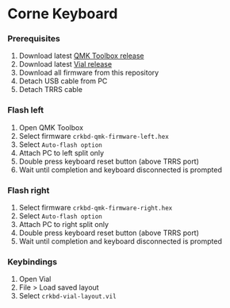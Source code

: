 # Corne Keyboard

### Prerequisites
1. Download latest [QMK Toolbox release](https://github.com/qmk/qmk_toolbox/releases)
2. Download latest [Vial release](https://get.vial.today/download/)
3. Download all firmware from this repository
4. Detach USB cable from PC
5. Detach TRRS cable

### Flash left
1. Open QMK Toolbox
2. Select firmware `crkbd-qmk-firmware-left.hex`
3. Select `Auto-flash option`
4. Attach PC to left split only
5. Double press keyboard reset button (above TRRS port)
6. Wait until completion and keyboard disconnected is prompted

### Flash right
1. Select firmware `crkbd-qmk-firmware-right.hex`
2. Select `Auto-flash option`
3. Attach PC to right split only
4. Double press keyboard reset button (above TRRS port)
5. Wait until completion and keyboard disconnected is prompted

### Keybindings
1. Open Vial
2. File > Load saved layout
3. Select `crkbd-vial-layout.vil`
